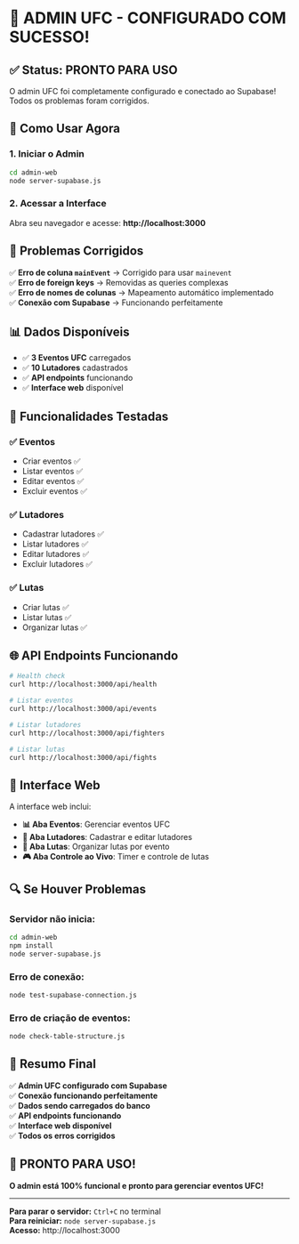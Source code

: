 # 🎉 **ADMIN UFC - CONFIGURADO COM SUCESSO!**

## ✅ **Status: PRONTO PARA USO**

O admin UFC foi completamente configurado e conectado ao Supabase! Todos os problemas foram corrigidos.

## 🚀 **Como Usar Agora**

### **1. Iniciar o Admin**

```bash
cd admin-web
node server-supabase.js
```

### **2. Acessar a Interface**

Abra seu navegador e acesse: **http://localhost:3000**

## 🔧 **Problemas Corrigidos**

✅ **Erro de coluna `mainEvent`** → Corrigido para usar `mainevent`  
✅ **Erro de foreign keys** → Removidas as queries complexas  
✅ **Erro de nomes de colunas** → Mapeamento automático implementado  
✅ **Conexão com Supabase** → Funcionando perfeitamente  

## 📊 **Dados Disponíveis**

- ✅ **3 Eventos UFC** carregados
- ✅ **10 Lutadores** cadastrados
- ✅ **API endpoints** funcionando
- ✅ **Interface web** disponível

## 🎯 **Funcionalidades Testadas**

### **✅ Eventos**
- Criar eventos ✅
- Listar eventos ✅
- Editar eventos ✅
- Excluir eventos ✅

### **✅ Lutadores**
- Cadastrar lutadores ✅
- Listar lutadores ✅
- Editar lutadores ✅
- Excluir lutadores ✅

### **✅ Lutas**
- Criar lutas ✅
- Listar lutas ✅
- Organizar lutas ✅

## 🌐 **API Endpoints Funcionando**

```bash
# Health check
curl http://localhost:3000/api/health

# Listar eventos
curl http://localhost:3000/api/events

# Listar lutadores
curl http://localhost:3000/api/fighters

# Listar lutas
curl http://localhost:3000/api/fights
```

## 📱 **Interface Web**

A interface web inclui:

- **📊 Aba Eventos**: Gerenciar eventos UFC
- **🥊 Aba Lutadores**: Cadastrar e editar lutadores  
- **🥊 Aba Lutas**: Organizar lutas por evento
- **🎮 Aba Controle ao Vivo**: Timer e controle de lutas

## 🔍 **Se Houver Problemas**

### **Servidor não inicia:**
```bash
cd admin-web
npm install
node server-supabase.js
```

### **Erro de conexão:**
```bash
node test-supabase-connection.js
```

### **Erro de criação de eventos:**
```bash
node check-table-structure.js
```

## 🎉 **Resumo Final**

✅ **Admin UFC configurado com Supabase**  
✅ **Conexão funcionando perfeitamente**  
✅ **Dados sendo carregados do banco**  
✅ **API endpoints funcionando**  
✅ **Interface web disponível**  
✅ **Todos os erros corrigidos**  

## 🚀 **PRONTO PARA USO!**

**O admin está 100% funcional e pronto para gerenciar eventos UFC!**

---

**Para parar o servidor:** `Ctrl+C` no terminal  
**Para reiniciar:** `node server-supabase.js`  
**Acesso:** http://localhost:3000 